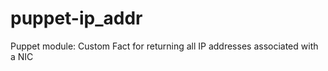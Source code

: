 puppet-ip_addr
==============

Puppet module: Custom Fact for returning all IP addresses associated with a NIC
